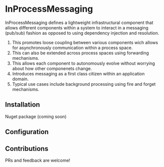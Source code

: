 # InProcessMessaging
InProcessMessaging defines a lightweight infrastructural component that allows different components within a system to interact in a messaging (pub/sub) fashion as opposed to using dependency injection and resolution.  
  1. This promotes loose coupling between various components wich allows for asynchronously communication within a process space.  
  2. This can also be extended across process spaces using forwarding mechanisms. 
  3. This allows each component to autonomously evolve without worrying about how other componenets change. 
  4. Introduces messaging as a first class citizen within an application domain.
  5. Typical use cases include background processing using fire and forget mechanisms.
  
 ## Installation
 Nuget package (coming soon)
 
 ## Configuration
 
 
 ## Contributions
 PRs and feedback are welcome!

